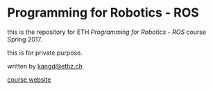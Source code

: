 # Programming for Robotics - ROS

this is the repository for ETH *Programming for Robotics - ROS* course Spring 2017. 

this is for private purpose. 

written by kangd@ethz.ch 

[course website](http://www.rsl.ethz.ch/education-students/lectures/ros.html)
